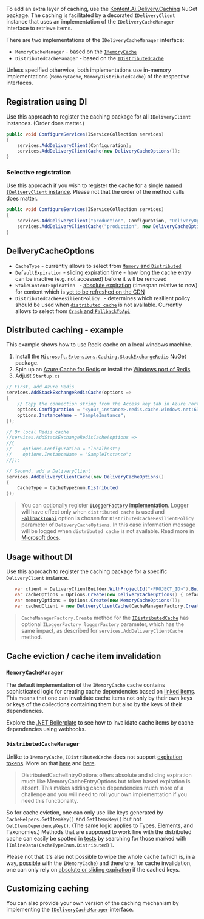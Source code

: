 To add an extra layer of caching, use the [Kontent.Ai.Delivery.Caching](https://www.nuget.org/packages/Kontent.Ai.Delivery.Caching) NuGet package. The caching is facilitated by a decorated `IDeliveryClient` instance that uses an implementation of the `IDeliveryCacheManager` interface to retrieve items.

There are two implementations of the `IDeliveryCacheManager` interface:
- `MemoryCacheManager` - based on the [`IMemoryCache`](https://docs.microsoft.com/en-us/aspnet/core/performance/caching/memory)
- `DistributedCacheManager` - based on the [`IDistributedCache`](https://docs.microsoft.com/en-us/aspnet/core/performance/caching/distributed)

Unless specified otherwise, both implementations use in-memory implementations (`MemoryCache`, `MemoryDistributedCache`) of the respective interfaces.

## Registration using DI

Use this approach to register the caching package for all `IDeliveryClient` instances. (Order does matter.)

```csharp
public void ConfigureServices(IServiceCollection services)
{
    services.AddDeliveryClient(Configuration);
    services.AddDeliveryClientCache(new DeliveryCacheOptions());
}
```

### Selective registration
Use this approach if you wish to register the cache for a single [named `IDeliveryClient` instance](../configuration/multiple-delivery-clients.md). Please not that the order of the method calls does matter.

```csharp
public void ConfigureServices(IServiceCollection services)
{
    services.AddDeliveryClient("production", Configuration, "DeliveryOptions1");
    services.AddDeliveryClientCache("production", new DeliveryCacheOptions());
}
```

## DeliveryCacheOptions

- `CacheType` - currently allows to select from [`Memory` and `Distributed`](../../Kontent.Ai.Delivery.Caching/CacheTypeEnum.cs)
- `DefaultExpiration` - [sliding expiration](https://docs.microsoft.com/en-us/dotnet/api/microsoft.extensions.caching.memory.memorycacheentryextensions.setslidingexpiration) time - how long the cache entry can be inactive (e.g. not accessed) before it will be removed
- `StaleContentExpiration ` - [absolute expiration](https://docs.microsoft.com/en-us/dotnet/api/microsoft.extensions.caching.memory.cacheentryextensions.setabsoluteexpiration) (timespan relative to now) for content which is [yet to be refreshed on the CDN](https://github.com/kontent-ai/boilerplate-net/issues/94#issuecomment-602688995)
- `DistributedCacheResilientPolicy ` - determines which resilient policy should be used when [`distributed cache`](https://docs.microsoft.com/en-us/aspnet/core/performance/caching/distributed) is not available. Currently allows to select from [`Crash` and `FallbackToApi`](../../Kontent.Ai.Delivery.Caching/DistributedCacheResilientPolicy.cs)

## Distributed caching - example
This example shows how to use Redis cache on a local windows machine.

1. Install the [`Microsoft.Extensions.Caching.StackExchangeRedis`](https://www.nuget.org/packages/Microsoft.Extensions.Caching.StackExchangeRedis/) NuGet package.
2. Spin up an [Azure Cache for Redis](https://azure.microsoft.com/en-us/services/cache/) or install the [Windows port of Redis](https://github.com/tporadowski/redis/releases)
3. Adjust `Startup.cs`
```csharp
// First, add Azure Redis
services.AddStackExchangeRedisCache(options =>
{
    // Copy the connection string from the Access key tab in Azure Portal
    options.Configuration = "<your_instance>.redis.cache.windows.net:6380,password=<your_pwd>,ssl=True,abortConnect=False";
    options.InstanceName = "SampleInstance";
});

// Or local Redis cache
//services.AddStackExchangeRedisCache(options =>
//{
//    options.Configuration = "localhost";
//    options.InstanceName = "SampleInstance";
//});

// Second, add a DeliveryClient
services.AddDeliveryClientCache(new DeliveryCacheOptions()
{
    CacheType = CacheTypeEnum.Distributed
});
```
> You can optionally register [`ILoggerFactory` implementation](../configuration/dependency-injection.md). Logger will have effect only when `distributed cache` is used and [`FallbackToApi`](../../Kontent.Ai.Delivery.Caching/DistributedCacheResilientPolicy.cs) option is chosen for `DistributedCacheResilientPolicy` parameter of `DeliveryCacheOptions`. In this case information message will be logged when `distributed cache` is not available.
Read more in [Microsoft docs](https://docs.microsoft.com/en-us/aspnet/core/performance/caching/distributed).

## Usage without DI

Use this approach to register the caching package for a specific `DeliveryClient` instance.

```csharp
   var client = DeliveryClientBuilder.WithProjectId("<PROJECT_ID>").Build();           
   var cacheOptions = Options.Create(new DeliveryCacheOptions() { DefaultExpiration = new TimeSpan(2, 0, 0) }) ;
   var memoryOptions = Options.Create(new MemoryCacheOptions());
   var cachedClient = new DeliveryClientCache(CacheManagerFactory.Create(new MemoryCache(memoryOptions), cacheOptions), client);
```
> `CacheManagerFactory.Create` method for the [`IDistributedCache`](https://docs.microsoft.com/en-us/aspnet/core/performance/caching/distributed) has optional `ILoggerFactory loggerFactory` parameter, which has the same impact, as described for `services.AddDeliveryClientCache` method.

## Cache eviction / cache item invalidation

### `MemoryCacheManager`
The default implementation of the `IMemoryCache` cache contains sophisticated logic for creating cache dependencies based on [linked items](https://docs.kontent.ai/tutorials/develop-apps/get-content/linked-items-and-subpages). This means that one can invalidate cache items not only by their own keys or keys of the collections containing them but also by the keys of their dependencies.

Explore the [.NET Boilerplate](https://github.com/kontent-ai/boilerplate-net/src/content/Kontent.Ai.Boilerplate/Areas/WebHooks/Controllers/WebhooksController.cs) to see how to invalidate cache items by cache dependencies using webhooks.

### `DistributedCacheManager`

Unlike to `IMemoryCache`, `IDistributedCache` does not support [expiration tokens](https://docs.microsoft.com/en-us/dotnet/api/microsoft.extensions.caching.memory.memorycacheentryextensions.addexpirationtoken?view=dotnet-plat-ext-3.1). More on that [here](https://www.devtrends.co.uk/blog/custom-response-caching-in-asp.net-core-with-cache-invalidation) and [here](https://www.devtrends.co.uk/blog/a-guide-to-caching-in-asp.net-core).

> DistributedCacheEntryOptions offers absolute and sliding expiration much like MemoryCacheEntryOptions but token based expiration is absent. This makes adding cache dependencies much more of a challenge and you will need to roll your own implementation if you need this functionality.

So for cache eviction, one can only use like keys generated by `CacheHelpers.GetItemKey()` and `GetItemsKey()` but not `GetItemsDependencyKey()`. (The same logic applies to Types, Elements, and Taxonomies.) Methods that are supposed to work fine with the distributed cache can easily be spotted in [tests](https://github.com/kontent-ai/delivery-sdk-net/Kontent.Ai.Delivery.Caching.Tests/DeliveryClientCacheTests.cs) by searching for those marked with `[InlineData(CacheTypeEnum.Distributed)]`.

Please not that it's also not possible to wipe the whole cache (which is, in a way, [possible](https://stackoverflow.com/a/45543023/1332034) with the `IMemoryCache`) and therefore, for cache invalidation, one can only rely on [absolute or sliding expiration](https://docs.microsoft.com/en-us/dotnet/api/microsoft.extensions.caching.distributed.distributedcacheentryoptions?view=dotnet-plat-ext-3.1) if the cached keys.


## Customizing caching

You can also provide your own version of the caching mechanism by implementing the [`IDeliveryCacheManager`](https://github.com/kontent-ai/delivery-sdk-net/Kontent.Ai.Delivery.Abstractions/IDeliveryCacheManager.cs) interface.